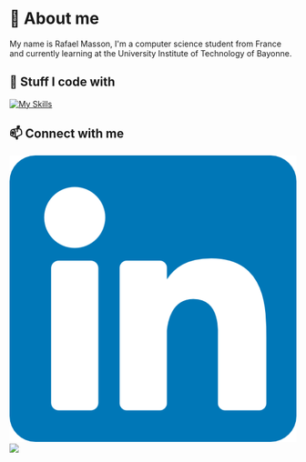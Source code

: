 # 👋 About me

My name is Rafael Masson, I'm a computer science student from France and currently learning at the University Institute of Technology of Bayonne.

## 🔧 Stuff I code with

[![My Skills](https://skillicons.dev/icons?i=py,cpp,qt,js,html,css,bootstrap,git,github,mysql,php,bash,ubuntu,debian,figma)](https://skillicons.dev)

## 📫 Connect with me

[<img src="img/linkedin.png">](https://www.linkedin.com/in/rafaelmasson40)
[<img src="img/myImage.png">](https://rafaelmasson4.wordpress.com/)
